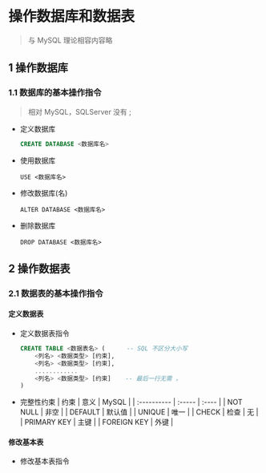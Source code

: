 <link rel=stylesheet href=style.css>

<h1> 操作数据库和数据表 </h1>

> 与 MySQL 理论相容内容略

<h2> 1 操作数据库 </h2>
<h3> 1.1 数据库的基本操作指令 </h3>

> 相对 MySQL，SQLServer 没有 ;

  - 定义数据库
    ```SQL
    CREATE DATABASE <数据库名>
    ```
  - 使用数据库
    ```
    USE <数据库名>
    ```
  - 修改数据库(名)
    ```
    ALTER DATABASE <数据库名>
    ```
  - 删除数据库
    ```
    DROP DATABASE <数据库名>
    ```

<h2> 2 操作数据表 </h2>
<h3> 2.1 数据表的基本操作指令 </h3>
<h4> 定义数据表 </h4>

  - 定义数据表指令
    ```SQL
    CREATE TABLE <数据表名> (      -- SQL 不区分大小写
        <列名> <数据类型> [约束],
        <列名> <数据类型> [约束],
        ............
        <列名> <数据类型> [约束]    -- 最后一行无需 ，
    )
    ```
  - 完整性约束
    | 约束        | 意义   | MySQL |
    | :---------- | :----- | :---- |
    | NOT NULL    | 非空   |
    | DEFAULT     | 默认值 |
    | UNIQUE      | 唯一   |
    | CHECK       | 检查   | 无    |
    | PRIMARY KEY | 主键   |
    | FOREIGN KEY | 外键   |

<h4> 修改基本表 </h4>

  - 修改基本表指令